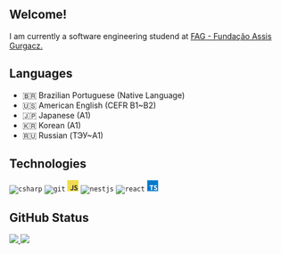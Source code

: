 ## Welcome!

I am currently a software engineering studend at [FAG - Fundação Assis Gurgacz.](https://www.fag.edu.br/)

## Languages

* 🇧🇷 Brazilian Portuguese (Native Language)
* 🇺🇸 American English (CEFR B1~B2)
* 🇯🇵 Japanese (A1)
* 🇰🇷 Korean (A1)
* 🇷🇺 Russian (ТЭУ~A1)

## Technologies

<code><img height="20" alt="csharp" title="C#" src="https://raw.githubusercontent.com/jmnote/z-icons/master/svg/csharp.svg"></code>
<code><img height="20" alt="git" title="Git" src="https://raw.githubusercontent.com/jmnote/z-icons/master/svg/git.svg"></code>
<code><img height="20" alt="javascript" title="JavaScript" src="https://raw.githubusercontent.com/github/explore/80688e429a7d4ef2fca1e82350fe8e3517d3494d/topics/javascript/javascript.png"></code>
<code><img height="20" alt="nestjs" title="NestJS" src="https://camo.githubusercontent.com/5f54c0817521724a2deae8dedf0c280a589fd0aa9bffd7f19fa6254bb52e996a/68747470733a2f2f6e6573746a732e636f6d2f696d672f6c6f676f2d736d616c6c2e737667"></code>
<code><img height="20" alt="react" title="React" src="https://static.cdnlogo.com/logos/r/85/react.svg"></code>
<code><img height="20" alt="typescript" alt="TypeScript" title="TypeScript" src="https://raw.githubusercontent.com/devicons/devicon/1119b9f84c0290e0f0b38982099a2bd027a48bf1/icons/typescript/typescript-original.svg"></code>

## GitHub Status

<div>
<a href="https://github.com/schunski">
<img height="180em" src="https://github-readme-stats.vercel.app/api/top-langs/?username=schunski&layout=compact&langs_count=7&theme=radical"/>
<img height="180em" src="https://github-readme-stats.vercel.app/api?username=schunski&show_icons=true&theme=radical&include_all_commits=true&count_private=true"/>
</div>
 
  
